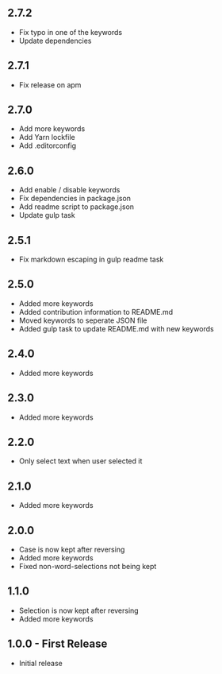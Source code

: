 ## 2.7.2
* Fix typo in one of the keywords
* Update dependencies

## 2.7.1
* Fix release on apm

## 2.7.0
* Add more keywords
* Add Yarn lockfile
* Add .editorconfig

## 2.6.0
* Add enable / disable keywords
* Fix dependencies in package.json
* Add readme script to package.json
* Update gulp task

## 2.5.1
* Fix markdown escaping in gulp readme task

## 2.5.0
* Added more keywords
* Added contribution information to README.md
* Moved keywords to seperate JSON file
* Added gulp task to update README.md with new keywords

## 2.4.0
* Added more keywords

## 2.3.0
* Added more keywords

## 2.2.0
* Only select text when user selected it

## 2.1.0
* Added more keywords

## 2.0.0
* Case is now kept after reversing
* Added more keywords
* Fixed non-word-selections not being kept

## 1.1.0
* Selection is now kept after reversing
* Added more keywords

## 1.0.0 - First Release
* Initial release
